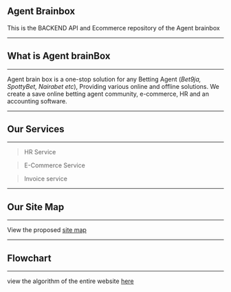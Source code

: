 ## Agent Brainbox

<p>This is the BACKEND API and Ecommerce repository of the Agent brainbox </p>

***
## What is Agent brainBox
***
<p>Agent brain box is a one-stop solution for any Betting Agent (<i>Bet9ja, SpottyBet, Nairabet etc</i>), Providing various online and offline solutions. We create a save online betting agent community, e-commerce, HR and an accounting software.   </p>

***
## Our Services
***

> HR Service

> E-Commerce Service 

> Invoice service

***
## Our Site Map 
***


View the proposed <a target="_blank" href="/sitemap.html"> site map </a> 

***
## Flowchart 
***

view the algorithm of the entire website <a href="/sitemap.html">here </a> 
